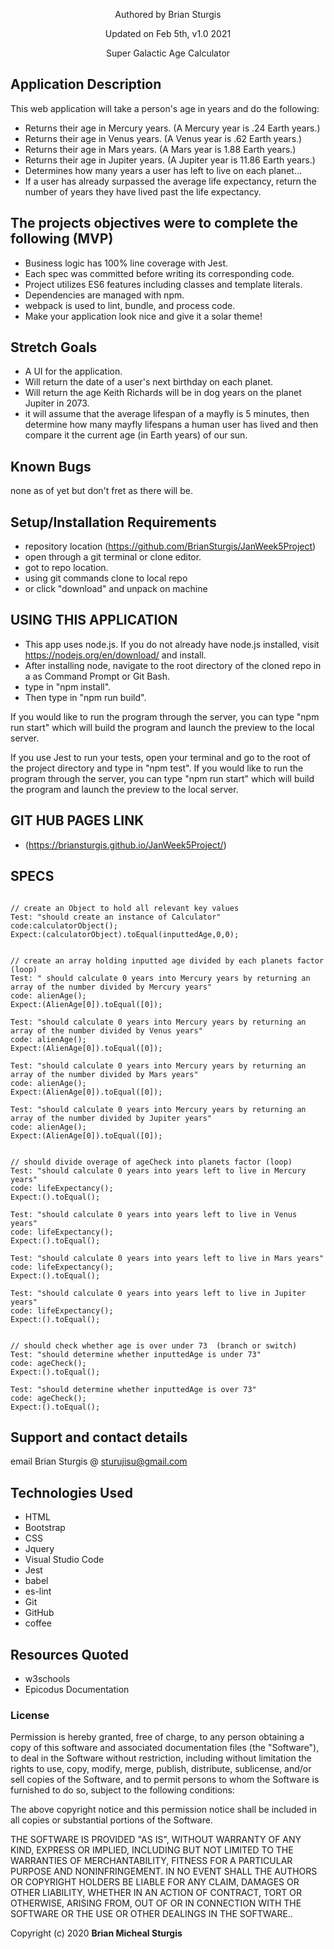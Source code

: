 
<div align="center">

</div>
<p align="center"> Authored by Brian Sturgis</p>
<p align="center">Updated on Feb 5th, v1.0 2021</p>
<p align="center">Super Galactic Age Calculator</p>

## Application Description

This web application will take a person's age in years and do the following:

- Returns their age in Mercury years. (A Mercury year is .24 Earth years.)
- Returns their age in Venus years. (A Venus year is .62 Earth years.)
- Returns their age in Mars years. (A Mars year is 1.88 Earth years.)
- Returns their age in Jupiter years. (A Jupiter year is 11.86 Earth years.)
- Determines how many years a user has left to live on each planet…
- If a user has already surpassed the average life expectancy, return the number of years they have lived past the life expectancy.

## The projects objectives were to complete the following (MVP)
- Business logic has 100% line coverage with Jest.
- Each spec was committed before writing its corresponding code.
- Project utilizes ES6 features including classes and template literals.
- Dependencies are managed with npm.
- webpack is used to lint, bundle, and process code.
- Make your application look nice and give it a solar theme!

## Stretch Goals
- A UI for the application.
- Will return the date of a user's next birthday on each planet.
- Will return the age Keith Richards will be in dog years on the planet Jupiter in 2073.
- it will assume that the average lifespan of a mayfly is 5 minutes, then determine how many mayfly lifespans a human user has lived and then compare it the current age (in Earth years) of our sun.


## Known Bugs
none as of yet but don't fret as there will be.

## Setup/Installation Requirements
- repository location (https://github.com/BrianSturgis/JanWeek5Project)
- open through a git terminal or clone editor.
- got to repo location.
- using git commands clone to local repo
- or click "download" and unpack on machine

## USING THIS APPLICATION
- This app uses node.js. If you do not already have node.js installed, visit https://nodejs.org/en/download/ and install.
- After installing node, navigate to the root directory of the cloned repo in a as Command Prompt or Git Bash. 
- type in "npm install".
- Then type in "npm run build".

If you would like to run the program through the server, you can type "npm run start" which will build the program and launch the preview to the local server.

If you use Jest to run your tests, open your terminal and go to the root of the project directory and type in "npm test".
If you would like to run the program through the server, you can type "npm run start" which will build the program and launch the preview to the local server.


## GIT HUB PAGES LINK
- (https://briansturgis.github.io/JanWeek5Project/)


## SPECS
```JS

// create an Object to hold all relevant key values
Test: "should create an instance of Calculator"
code:calculatorObject();
Expect:(calculatorObject).toEqual(inputtedAge,0,0);


// create an array holding inputted age divided by each planets factor (loop)
Test: " should calculate 0 years into Mercury years by returning an array of the number divided by Mercury years"
code: alienAge();
Expect:(AlienAge[0]).toEqual([0]);

Test: "should calculate 0 years into Mercury years by returning an array of the number divided by Venus years"
code: alienAge();
Expect:(AlienAge[0]).toEqual([0]);

Test: "should calculate 0 years into Mercury years by returning an array of the number divided by Mars years"
code: alienAge();
Expect:(AlienAge[0]).toEqual([0]);

Test: "should calculate 0 years into Mercury years by returning an array of the number divided by Jupiter years"
code: alienAge();
Expect:(AlienAge[0]).toEqual([0]);


// should divide overage of ageCheck into planets factor (loop)
Test: "should calculate 0 years into years left to live in Mercury years"
code: lifeExpectancy();
Expect:().toEqual();

Test: "should calculate 0 years into years left to live in Venus years"
code: lifeExpectancy();
Expect:().toEqual();

Test: "should calculate 0 years into years left to live in Mars years"
code: lifeExpectancy();
Expect:().toEqual();

Test: "should calculate 0 years into years left to live in Jupiter years"
code: lifeExpectancy();
Expect:().toEqual();


// should check whether age is over under 73  (branch or switch)
Test: "should determine whether inputtedAge is under 73"
code: ageCheck();
Expect:().toEqual();

Test: "should determine whether inputtedAge is over 73"
code: ageCheck();
Expect:().toEqual();

```

## Support and contact details
email Brian Sturgis @ <sturujisu@gmail.com>

## Technologies Used
* HTML
* Bootstrap
* CSS
* Jquery
* Visual Studio Code
* Jest 
* babel
* es-lint
* Git
* GitHub
* coffee

## Resources Quoted
- w3schools
- Epicodus Documentation

### License
Permission is hereby granted, free of charge, to any person obtaining a copy of this software and associated documentation files (the "Software"), to deal in the Software without restriction, including without limitation the rights to use, copy, modify, merge, publish, distribute, sublicense, and/or sell copies of the Software, and to permit persons to whom the Software is furnished to do so, subject to the following conditions:

The above copyright notice and this permission notice shall be included in all copies or substantial portions of the Software.

THE SOFTWARE IS PROVIDED "AS IS", WITHOUT WARRANTY OF ANY KIND, EXPRESS OR IMPLIED, INCLUDING BUT NOT LIMITED TO THE WARRANTIES OF MERCHANTABILITY, FITNESS FOR A PARTICULAR PURPOSE AND NONINFRINGEMENT. IN NO EVENT SHALL THE AUTHORS OR COPYRIGHT HOLDERS BE LIABLE FOR ANY CLAIM, DAMAGES OR OTHER LIABILITY, WHETHER IN AN ACTION OF CONTRACT, TORT OR OTHERWISE, ARISING FROM, OUT OF OR IN CONNECTION WITH THE SOFTWARE OR THE USE OR OTHER DEALINGS IN THE SOFTWARE..

Copyright (c) 2020 **Brian Micheal Sturgis**